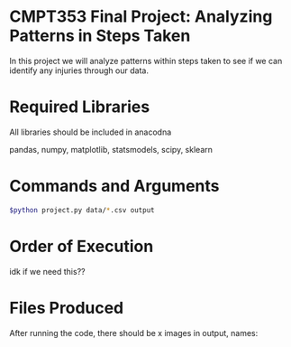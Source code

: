 # CMPT353 Final Project: Analyzing Patterns in Steps Taken 

In this project we will analyze patterns within steps taken to see if we can identify any injuries through our data.

# Required Libraries

All libraries should be included in anacodna

pandas, numpy, matplotlib, statsmodels, scipy, sklearn

# Commands and Arguments

```bash
$python project.py data/*.csv output
```

# Order of Execution

idk if we need this??

# Files Produced

After running the code, there should be x images in output, names: 
